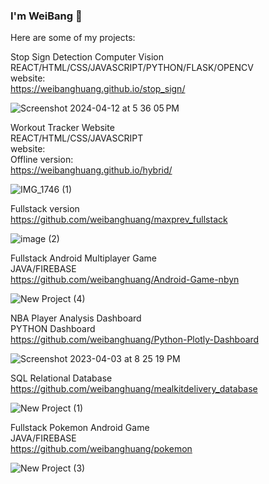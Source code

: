 ### I'm WeiBang 👋

Here are some of my projects:

Stop Sign Detection Computer Vision <br>
REACT/HTML/CSS/JAVASCRIPT/PYTHON/FLASK/OPENCV <br>
website: <br>
https://weibanghuang.github.io/stop_sign/<br>

![Screenshot 2024-04-12 at 5 36 05 PM](https://github.com/weibanghuang/weibanghuang/assets/77127321/6302cdc1-2422-40cc-a185-c7f42da9c360)

Workout Tracker Website <br>
REACT/HTML/CSS/JAVASCRIPT <br>
website: <br>
Offline version: <br>
https://weibanghuang.github.io/hybrid/<br>

![IMG_1746 (1)](https://github.com/weibanghuang/weibanghuang/assets/77127321/241b47a4-8366-4fcd-8e03-0d30b6e6e12b)

Fullstack version <br>
https://github.com/weibanghuang/maxprev_fullstack <br>

![image (2)](https://github.com/weibanghuang/weibanghuang/assets/77127321/2436f060-6ec2-4ff4-bad8-e5b29986a3a6)

Fullstack Android Multiplayer Game <br>
JAVA/FIREBASE <br>
https://github.com/weibanghuang/Android-Game-nbyn <br>

![New Project (4)](https://user-images.githubusercontent.com/77127321/229655783-3b6b8acd-f0f9-4f6a-aab8-fdce6e666152.png)

NBA Player Analysis Dashboard <br>
PYTHON Dashboard <br>
https://github.com/weibanghuang/Python-Plotly-Dashboard <br>

![Screenshot 2023-04-03 at 8 25 19 PM](https://user-images.githubusercontent.com/77127321/229655859-f31f2fbb-01ad-4ee9-b83e-85f0c81008bb.png)

SQL Relational Database <br>
https://github.com/weibanghuang/mealkitdelivery_database <br>

![New Project (1)](https://user-images.githubusercontent.com/77127321/229655849-e058782e-80c0-48da-9641-1067fb2d3d3e.png)

Fullstack Pokemon Android Game <br>
JAVA/FIREBASE <br>
https://github.com/weibanghuang/pokemon<br>

![New Project (3)](https://user-images.githubusercontent.com/77127321/229655812-0d59bb88-a78a-4454-9ab6-9f1b3893ba1d.png)
<!--
**weibanghuang/weibanghuang** is a ✨ _special_ ✨ repository because its `README.md` (this file) appears on your GitHub profile.

Here are some ideas to get you started:

- 🔭 I’m currently working on ...
- 🌱 I’m currently learning ...
- 👯 I’m looking to collaborate on ...
- 🤔 I’m looking for help with ...
- 💬 Ask me about ...
- 📫 How to reach me: ...
- 😄 Pronouns: ...
- ⚡ Fun fact: ...
-->
